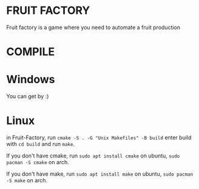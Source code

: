 # FRUIT FACTORY

Fruit factory is a game where you need to automate a fruit production


# COMPILE


# Windows
You can get by :)

# Linux
in Fruit-Factory, run `cmake -S . -G "Unix Makefiles" -B build`
enter build with `cd build` and run `make`.

If you don't have cmake, run `sudo apt install cmake` on ubuntu, `sudo pacman -S cmake` on arch.

If you don't have make, run `sudo apt install make` on ubuntu, `sudo pacman -S make` on arch.
